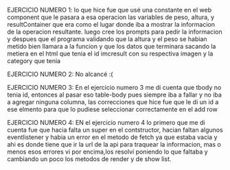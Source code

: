 EJERCICIO NUMERO 1: lo que hice fue que usé una constante en el web component que le pasara a esa  operacion las variables de peso, altura, y resultContainer que era como el lugar donde iba a mostrar la informacion de la operacion resultante. luego cree los prompts para pedir la informacion y despues que el programa validando que la altura y el peso se habian metido bien llamara a la funcion y que los datos que terminara sacando la metiera en el html que tenia el id imcresult con su respectiva imagen y la category que tenia 



EJERCICIO NUMERO 2: No alcancé :(



EJERCICIO NUMERO 3:  En el ejercicio numero 3 me di cuenta que tbody no tenia id, entonces al pasar eso table-body pues siempre iba a fallar y no iba a agregar ninguna columna, las correcciones que hice fue que le di un id a ese elmento para que lo pudiese seleccionar correctamente en el add row





EJERCICIO NUMERO 4: EN el ejercicio numero 4 lo primero que me di cuenta fue que hacia falta un super en el contstructor, hacian faltan algunos eventlistener y habia un error en el metodo de fetch ya que estaba vacia y ahi es donde tiene que ir la url de la api para traquear la informacion, mas o menos esos errores vi por encima,los resolví poniendo lo que faltaba y cambiando un poco los metodos de render y de show list.